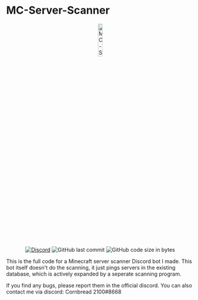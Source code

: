 # MC-Server-Scanner

<p align="center">
<img src="[https://cdn.discordapp.com/app-icons/1037250630475059211/21d5f60c4d2568eb3af4f7aec3dbdde5.png](https://cdn.discordapp.com/attachments/963444624146452541/1047753812942802984/68747470733a2f2f63646e2e646973636f72646170702e636f6d2f6170702d69636f6e732f313033373235303633303437353035393231312f32316435663630633464323536386562336166346637616563336462646465352e706e67-removebg-prev_1.png)" alt="MC-Server-Scanner-logo" width="15%"/>
</p>

<div align="center">
    <a href="https://discord.gg/Uy9m5TP5na"><img src="https://img.shields.io/discord/1005132317297221785?logo=discord" alt="Discord"/></a>
    <img src="https://img.shields.io/github/last-commit/kgurchiek/MC-Server-Scanner" alt="GitHub last commit"/>
    <img src="https://img.shields.io/github/languages/code-size/kgurchiek/MC-Server-Scanner" alt="GitHub code size in bytes"/>
</div>

This is the full code for a Minecraft server scanner Discord bot I made. This bot itself doesn't do the scanning, it just pings servers in the existing database, which is actively expanded by a seperate scanning program.

If you find any bugs, please report them in the official discord.
You can also contact me via discord: Cornbread 2100#8668
